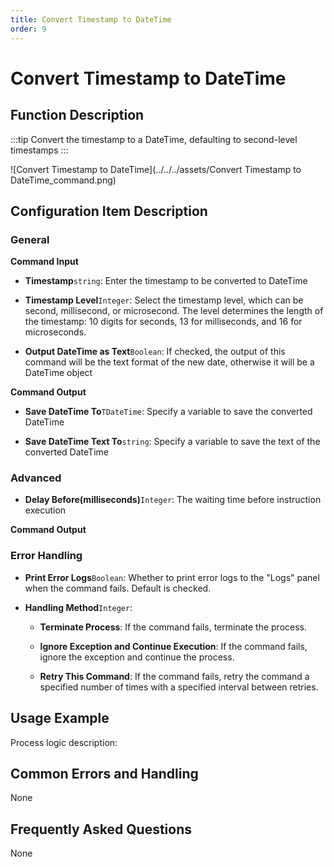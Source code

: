 ```yaml
---
title: Convert Timestamp to DateTime
order: 9
---
```


# Convert Timestamp to DateTime

## Function Description

:::tip 
Convert the timestamp to a DateTime, defaulting to second-level timestamps
:::

![Convert Timestamp to DateTime](../../../assets/Convert Timestamp to DateTime_command.png)

## Configuration Item Description

### General

**Command Input**

- **Timestamp**`string`: Enter the timestamp to be converted to DateTime

- **Timestamp Level**`Integer`: Select the timestamp level, which can be second, millisecond, or microsecond. The level determines the length of the timestamp: 10 digits for seconds, 13 for milliseconds, and 16 for microseconds.

- **Output DateTime as Text**`Boolean`: If checked, the output of this command will be the text format of the new date, otherwise it will be a DateTime object


**Command Output**

- **Save DateTime To**`TDateTime`: Specify a variable to save the converted DateTime

- **Save DateTime Text To**`string`: Specify a variable to save the text of the converted DateTime

### Advanced

- **Delay Before(milliseconds)**`Integer`: The waiting time before instruction execution


**Command Output**

### Error Handling

- **Print Error Logs**`Boolean`: Whether to print error logs to the "Logs" panel when the command fails. Default is checked. 

- **Handling Method**`Integer`:

    - **Terminate Process**: If the command fails, terminate the process.

    - **Ignore Exception and Continue Execution**: If the command fails, ignore the exception and continue the process.

    - **Retry This Command**: If the command fails, retry the command a specified number of times with a specified interval between retries.

## Usage Example

Process logic description:

## Common Errors and Handling

None

## Frequently Asked Questions

None

